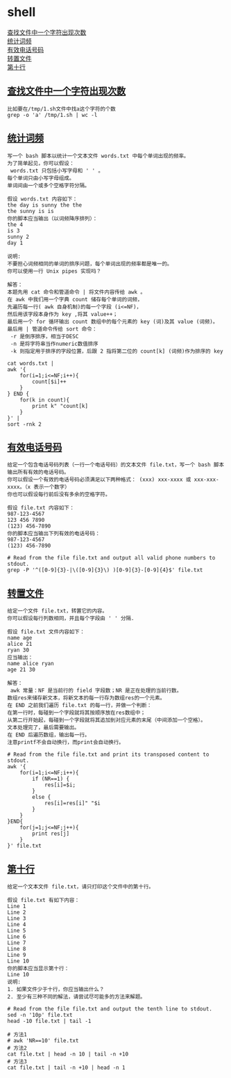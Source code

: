 <span id="back"></span>
# shell
[查找文件中一个字符出现次数](#查找文件中一个字符出现次数)  
[统计词频](#统计词频)  
[有效电话号码](#有效电话号码)  
[转置文件](#转置文件)  
[第十行](#第十行)  

<span id="查找文件中一个字符出现次数"></span>
## [查找文件中一个字符出现次数](#back)
```shell
比如要在/tmp/1.sh文件中找a这个字符的个数
grep -o 'a' /tmp/1.sh | wc -l
```

<span id="统计词频"></span>
## [统计词频](#back)
```shell
写一个 bash 脚本以统计一个文本文件 words.txt 中每个单词出现的频率。
为了简单起见，你可以假设：
 words.txt 只包括小写字母和 ' ' 。
每个单词只由小写字母组成。
单词间由一个或多个空格字符分隔。

假设 words.txt 内容如下：
the day is sunny the the
the sunny is is
你的脚本应当输出（以词频降序排列）：
the 4
is 3
sunny 2
day 1

说明:
不要担心词频相同的单词的排序问题，每个单词出现的频率都是唯一的。
你可以使用一行 Unix pipes 实现吗？

解答：
本题先用 cat 命令和管道命令 | 将文件内容传给 awk 。
在 awk 中我们用一个字典 count 储存每个单词的词频，
先遍历每一行( awk 自身机制)的每一个字段 (i<=NF)，
然后用该字段本身作为 key ,将其 value++；
最后用一个 for 循环输出 count 数组中的每个元素的 key (词)及其 value (词频)。
最后用 | 管道命令传给 sort 命令：
 -r 是倒序排序，相当于DESC
 -n 是将字符串当作numeric数值排序
 -k 则指定用于排序的字段位置，后跟 2 指将第二位的 count[k] (词频)作为排序的 key

cat words.txt | 
awk '{ 
    for(i=1;i<=NF;i++){
        count[$i]++
    } 
} END { 
    for(k in count){
        print k" "count[k]
    } 
}' | 
sort -rnk 2
```

<span id="有效电话号码"></span>
## [有效电话号码](#back)
```shell
给定一个包含电话号码列表（一行一个电话号码）的文本文件 file.txt，写一个 bash 脚本输出所有有效的电话号码。
你可以假设一个有效的电话号码必须满足以下两种格式： (xxx) xxx-xxxx 或 xxx-xxx-xxxx。（x 表示一个数字）
你也可以假设每行前后没有多余的空格字符。

假设 file.txt 内容如下：
987-123-4567
123 456 7890
(123) 456-7890
你的脚本应当输出下列有效的电话号码：
987-123-4567
(123) 456-7890

# Read from the file file.txt and output all valid phone numbers to stdout.
grep -P '^([0-9]{3}-|\([0-9]{3}\) )[0-9]{3}-[0-9]{4}$' file.txt
```

<span id="转置文件"></span>
## [转置文件](#back)
```shell
给定一个文件 file.txt，转置它的内容。
你可以假设每行列数相同，并且每个字段由 ' ' 分隔.

假设 file.txt 文件内容如下：
name age
alice 21
ryan 30
应当输出：
name alice ryan
age 21 30

解答：
 awk 常量：NF 是当前行的 field 字段数；NR 是正在处理的当前行数。
数组res来储存新文本，将新文本的每一行存为数组res的一个元素。
在 END 之前我们遍历 file.txt 的每一行，并做一个判断：
在第一行时，每碰到一个字段就将其按顺序放在res数组中；
从第二行开始起，每碰到一个字段就将其追加到对应元素的末尾（中间添加一个空格）。
文本处理完了，最后需要输出。
在 END 后遍历数组，输出每一行。
注意printf不会自动换行，而print会自动换行。

# Read from the file file.txt and print its transposed content to stdout.
awk '{
    for(i=1;i<=NF;i++){
        if (NR==1) {
            res[i]=$i;
        }
        else {
            res[i]=res[i]" "$i
        }
    }
}END{
    for(j=1;j<=NF;j++){
        print res[j]
    }
}' file.txt
```

<span id="第十行"></span>
## [第十行](#back)
```shell
给定一个文本文件 file.txt，请只打印这个文件中的第十行。

假设 file.txt 有如下内容：
Line 1
Line 2
Line 3
Line 4
Line 5
Line 6
Line 7
Line 8
Line 9
Line 10
你的脚本应当显示第十行：
Line 10
说明:
1. 如果文件少于十行，你应当输出什么？
2. 至少有三种不同的解法，请尝试尽可能多的方法来解题。

# Read from the file file.txt and output the tenth line to stdout.
sed -n '10p' file.txt
head -10 file.txt | tail -1

# 方法1
# awk 'NR==10' file.txt
# 方法2
cat file.txt | head -n 10 | tail -n +10
# 方法3
cat file.txt | tail -n +10 | head -n 1
```
